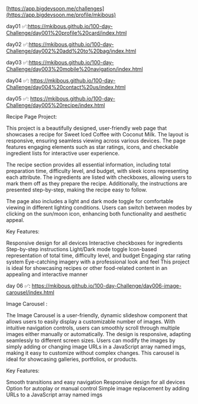 [https://app.bigdevsoon.me/challenges](https://app.bigdevsoon.me/profile/mkibous)


day01 ✅:https://mkibous.github.io/100-day-Challenge/day001%20profile%20card/index.html

day02 ✅:https://mkibous.github.io/100-day-Challenge/day002%20add%20to%20bag/index.html

day03 ✅:https://mkibous.github.io/100-day-Challenge/day003%20mobile%20navigation/index.html

day04 ✅: https://mkibous.github.io/100-day-Challenge/day004%20contact%20us/index.html

day05 ✅: https://mkibous.github.io/100-day-Challenge/day005%20recipe/index.html

Recipe Page Project:

This project is a beautifully designed, user-friendly web page that showcases a recipe for Sweet Iced Coffee with Coconut Milk. The layout is responsive, ensuring seamless viewing across various devices. The page features engaging elements such as star ratings, icons, and checkable ingredient lists for interactive user experience.

The recipe section provides all essential information, including total preparation time, difficulty level, and budget, with sleek icons representing each attribute. The ingredients are listed with checkboxes, allowing users to mark them off as they prepare the recipe. Additionally, the instructions are presented step-by-step, making the recipe easy to follow.

The page also includes a light and dark mode toggle for comfortable viewing in different lighting conditions. Users can switch between modes by clicking on the sun/moon icon, enhancing both functionality and aesthetic appeal.

Key Features:

Responsive design for all devices
Interactive checkboxes for ingredients
Step-by-step instructions
Light/Dark mode toggle
Icon-based representation of total time, difficulty level, and budget
Engaging star rating system
Eye-catching imagery with a professional look and feel
This project is ideal for showcasing recipes or other food-related content in an appealing and interactive manner

day 06 ✅:  https://mkibous.github.io/100-day-Challenge/day006-image-carousel/index.html

Image Carousel :

The Image Carousel is a user-friendly, dynamic slideshow component that allows users to easily display a customizable number of images. With intuitive navigation controls, users can smoothly scroll through multiple images either manually or automatically. The design is responsive, adapting seamlessly to different screen sizes. Users can modify the images by simply adding or changing image URLs in a JavaScript array named imgs, making it easy to customize without complex changes. This carousel is ideal for showcasing galleries, portfolios, or products.

Key Features:

Smooth transitions and easy navigation
Responsive design for all devices
Option for autoplay or manual control
Simple image replacement by adding URLs to a JavaScript array named imgs 
